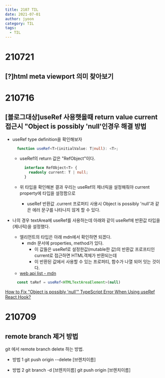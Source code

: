 ```yaml
---
title: 2107 TIL
date: 2021-07-01
author: jyoon
category: TIL
tags:
  - TIL
---
```



# 210721

## [?]html meta viewport 의미 찾아보기

<meta name="viewport" content="width=device-width, initial-scale=1.0" />

# 210716

## [블로그대상]useRef 사용햇을때 return value current접근시 "Object is possibly 'null'인경우 해결 방법

* useRef type definition을 확인해보자

  ```ts
    function useRef<T>(initialValue: T|null): <T>;
  ```

  * useRef의 return 값은 "RefObject"이다.

    ```ts
      interface RefObject<T> {
        readonly current: T | null;
      }
    ```

  * 위 타입을 확인해본 결과 우리는 useRef의 제너릭을 설정해줘야 current property에 타입을 설정함으로
    * useRef 반환값 .current 프로퍼티 사용시 Object is possibly 'null'과 같은 에러 문구를 나타나지 않게 할 수 있다.

* 나의 경우 textArea에 useRef를 사용하는데 아래와 같이 useRef에 반환값 타입을(제너릭)을 설정했다.
  * 엘리먼트의 타입은 아래 mdn에서 확인하면 되겠다.
    * mdn 문서에 properties, method가 있다.
      * 이 값들은 useRef로 설정한값(mutable한 값)의 반환값 프로프티인 current로 접근하면 HTML객체가 반환되는데
      * 이 반환된 값에서 사용할 수 있는 프로퍼티, 함수가 나열 되어 잇는 것이다.
  * [web api list - mdn](https://developer.mozilla.org/en-US/docs/Web/API)

  ```ts
    const taRef = useRef<HTMLTextAreaElement>(null)
  ```
  
[How to Fix "Object is possibly 'null'" TypeScript Error When Using useRef React Hook?](https://www.designcise.com/web/tutorial/how-to-fix-object-is-possibly-null-typescript-error-when-using-useref-react-hook)

# 210709

## remote branch 제거 방법

git 에서 remote branch delete 하는 방법.

* 방법 1
git push origin --delete [브렌치이름]

* 방법 2
git branch -d [브렌치이름]
git push origin [브렌치이름]
